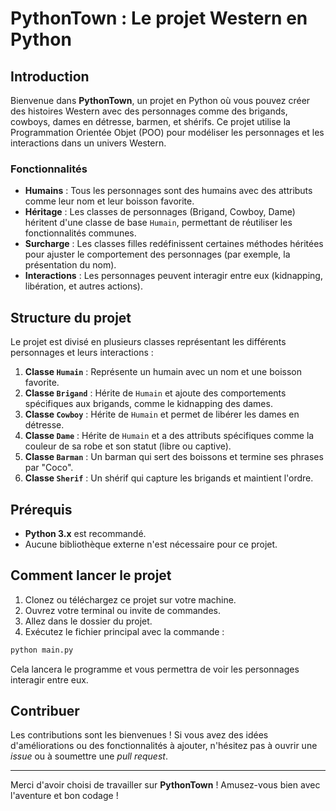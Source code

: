 # PythonTown : Le projet Western en Python

## Introduction

Bienvenue dans **PythonTown**, un projet en Python où vous pouvez créer des histoires Western avec des personnages comme des brigands, cowboys, dames en détresse, barmen, et shérifs. Ce projet utilise la Programmation Orientée Objet (POO) pour modéliser les personnages et les interactions dans un univers Western.

### Fonctionnalités

- **Humains** : Tous les personnages sont des humains avec des attributs comme leur nom et leur boisson favorite.
- **Héritage** : Les classes de personnages (Brigand, Cowboy, Dame) héritent d'une classe de base `Humain`, permettant de réutiliser les fonctionnalités communes.
- **Surcharge** : Les classes filles redéfinissent certaines méthodes héritées pour ajuster le comportement des personnages (par exemple, la présentation du nom).
- **Interactions** : Les personnages peuvent interagir entre eux (kidnapping, libération, et autres actions).

## Structure du projet

Le projet est divisé en plusieurs classes représentant les différents personnages et leurs interactions :

1. **Classe `Humain`** : Représente un humain avec un nom et une boisson favorite.
2. **Classe `Brigand`** : Hérite de `Humain` et ajoute des comportements spécifiques aux brigands, comme le kidnapping des dames.
3. **Classe `Cowboy`** : Hérite de `Humain` et permet de libérer les dames en détresse.
4. **Classe `Dame`** : Hérite de `Humain` et a des attributs spécifiques comme la couleur de sa robe et son statut (libre ou captive).
5. **Classe `Barman`** : Un barman qui sert des boissons et termine ses phrases par "Coco".
6. **Classe `Sherif`** : Un shérif qui capture les brigands et maintient l'ordre.

## Prérequis

- **Python 3.x** est recommandé.
- Aucune bibliothèque externe n'est nécessaire pour ce projet.

## Comment lancer le projet

1. Clonez ou téléchargez ce projet sur votre machine.
2. Ouvrez votre terminal ou invite de commandes.
3. Allez dans le dossier du projet.
4. Exécutez le fichier principal avec la commande :

```bash
python main.py
```

Cela lancera le programme et vous permettra de voir les personnages interagir entre eux.

## Contribuer

Les contributions sont les bienvenues ! Si vous avez des idées d'améliorations ou des fonctionnalités à ajouter, n'hésitez pas à ouvrir une _issue_ ou à soumettre une _pull request_.

---

Merci d'avoir choisi de travailler sur **PythonTown** ! Amusez-vous bien avec l'aventure et bon codage !
